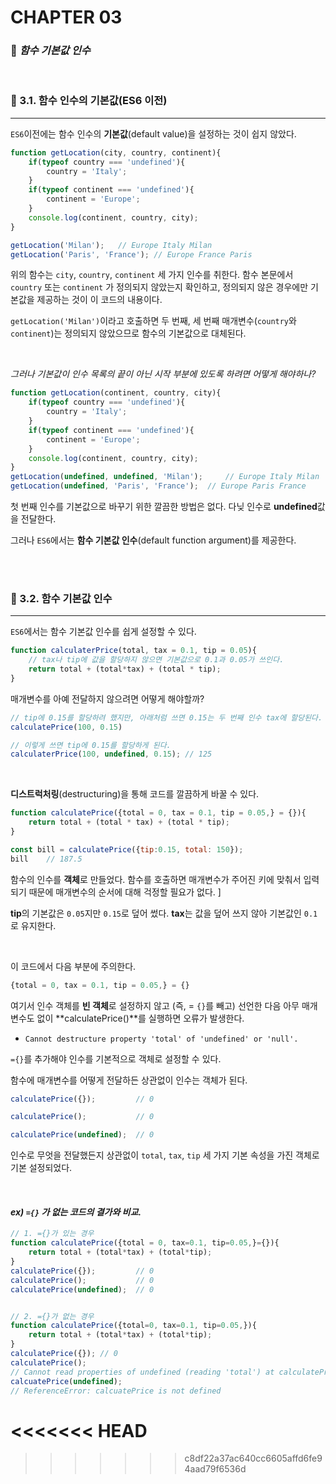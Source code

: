 #  CHAPTER 03

###  :pencil: ***함수 기본값 인수***
<br>

### :page_facing_up: 3.1. 함수 인수의 기본값(ES6 이전)

---

`ES6`이전에는 함수 인수의 **기본값**(default value)을 설정하는 것이 쉽지 않았다.

```javascript
function getLocation(city, country, continent){
    if(typeof country === 'undefined'){
        country = 'Italy';
    }
    if(typeof continent === 'undefined'){
        continent = 'Europe';
    }
    console.log(continent, country, city);
}

getLocation('Milan');	// Europe Italy Milan
getLocation('Paris', 'France');	// Europe France Paris
```

위의 함수는 `city`, `country`, `continent` 세 가지 인수를 취한다. 함수 본문에서 `country` 또는 `continent` 가 정의되지 않았는지 확인하고, 정의되지 않은 경우에만 기본값을 제공하는 것이 이 코드의 내용이다.

`getLocation('Milan')`이라고 호출하면 두 번째, 세 번째 매개변수(`country`와 `continent`)는 정의되지 않았으므로 함수의 기본값으로 대체된다.

<br>

_그러나 기본값이 인수 목록의 끝이 아닌 시작 부분에 있도록 하려면 어떻게 해야하나?_

```javascript
function getLocation(continent, country, city){
    if(typeof country === 'undefined'){
        country = 'Italy';
    }
    if(typeof continent === 'undefined'){
        continent = 'Europe';
    }
    console.log(continent, country, city);
}
getLocation(undefined, undefined, 'Milan');		// Europe Italy Milan
getLocation(undefined, 'Paris', 'France');	// Europe Paris France
```

첫 번째 인수를 기본값으로 바꾸기 위한 깔끔한 방법은 없다. 다닞 인수로 **undefined**값을 전달한다. 

그러나 `ES6`에서는 **함수 기본값 인수**(default function argument)를 제공한다.

<br>

<br>

### :page_facing_up: 3.2. 함수 기본값 인수

---

`ES6`에서는 함수 기본값 인수를 쉽게 설정할 수 있다.

```javascript
function calculaterPrice(total, tax = 0.1, tip = 0.05){
    // tax나 tip에 값을 할당하지 않으면 기본값으로 0.1과 0.05가 쓰인다.
    return total + (total*tax) + (total * tip);
}
```

매개변수를 아예 전달하지 않으려면 어떻게 해야할까?

```javascript
// tip에 0.15를 할당하려 했지만, 아래처럼 쓰면 0.15는 두 번째 인수 tax에 할당된다.
calculatePrice(100, 0.15)

// 이렇게 쓰면 tip에 0.15를 할당하게 된다.
calculaterPrice(100, undefined, 0.15); // 125
```

<br>

**디스트럭처링**(destructuring)을 통해 코드를 깔끔하게 바꿀 수 있다.

```javascript
function calculatePrice({total = 0, tax = 0.1, tip = 0.05,} = {}){
    return total + (total * tax) + (total * tip);
}

const bill = calculatePrice({tip:0.15, total: 150});
bill	// 187.5
```

함수의 인수를 **객체**로 만들었다. 함수를 호출하면 매개변수가 주어진 키에 맞춰서 입력되기 때문에 매개변수의 순서에 대해 걱정할 필요가 없다. ]

**tip**의 기본값은 `0.05`지만 `0.15`로 덮어 썼다. **tax**는 값을 덮어 쓰지 않아 기본값인 `0.1`로 유지한다.

<br>

이 코드에서 다음 부분에 주의한다.

```javascript
{total = 0, tax = 0.1, tip = 0.05,} = {}
```

여기서 인수 객체를 **빈 객체**로 설정하지 않고 (즉, = `{}`를 빼고) 선언한 다음 아무 매개변수도 없이 **calculatePrice()**를 실행하면 오류가 발생한다.

- `Cannot destructure property 'total' of 'undefined' or 'null'.`

`={}`를 추가해야 인수를 기본적으로 객체로 설정할 수 있다. 

함수에 매개변수를 어떻게 전달하든 상관없이 인수는 객체가 된다.

```javascript
calculatePrice({});			// 0

calculatePrice();			// 0

calculatePrice(undefined);	// 0
```

인수로 무엇을 전달했든지 상관없이 `total`, `tax`, `tip` 세 가지 기본 속성을 가진 객체로 기본 설정되었다.

<br>

#### _ex) `={}` 가 없는 코드의 결가와 비교._

```javascript
// 1. ={}가 있는 경우
function calculatePrice({total = 0, tax=0.1, tip=0.05,}={}){
    return total + (total*tax) + (total*tip);    
}
calculatePrice({});			// 0
calculatePrice();			// 0
calculatePrice(undefined);	// 0


// 2. ={}가 없는 경우
function calculatePrice({total=0, tax=0.1, tip=0.05,}){
    return total + (total*tax) + (total*tip);
}
calculatePrice({});	// 0
calculatePrice();	
// Cannot read properties of undefined (reading 'total') at calculatePrice
calcuatePrice(undefined);
// ReferenceError: calcuatePrice is not defined
```
<<<<<<< HEAD
=======

>>>>>>> c8df22a37ac640cc6605affd6fe94aad79f6536d

